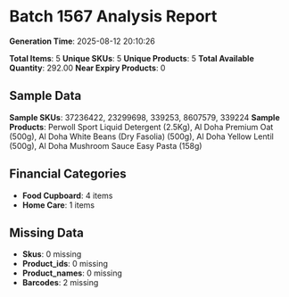 # Batch 1567 Analysis Report

**Generation Time**: 2025-08-12 20:10:26

**Total Items**: 5
**Unique SKUs**: 5
**Unique Products**: 5
**Total Available Quantity**: 292.00
**Near Expiry Products**: 0

## Sample Data
**Sample SKUs**: 37236422, 23299698, 339253, 8607579, 339224
**Sample Products**: Perwoll Sport Liquid Detergent (2.5Kg), Al Doha Premium Oat (500g), Al Doha White Beans (Dry Fasolia) (500g), Al Doha Yellow Lentil (500g), Al Doha Mushroom Sauce Easy Pasta (158g)

## Financial Categories
- **Food Cupboard**: 4 items
- **Home Care**: 1 items

## Missing Data
- **Skus**: 0 missing
- **Product_ids**: 0 missing
- **Product_names**: 0 missing
- **Barcodes**: 2 missing
